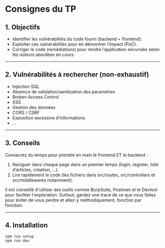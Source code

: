 # Consignes du TP

## 1. Objectifs

- Identifier les vulnérabilités du code fourni (backend + frontend).
- Exploiter ces vulnérabilités pour en démontrer l’impact (PoC).
- Corriger le code (remédiations) pour rendre l’application sécurisée selon les notions abordées en cours

---

## 2. Vulnérabilités à rechercher (non-exhaustif)

- Injection SQL
- Absence de validation/sanitization des paramètres
- Broken Access Control
- XSS
- Gestion des données
- CORS / CSRF
- Exposition excessive d’informations
- ...

---

## 3. Conseils

Consacrez du temps pour prendre en main le frontend ET le backend :

1. Naviguer dans chaque page dans un premier temps (login, register, liste d’articles, création, ...).
2. Lire rapidement le code (les fichiers dans src/routes, src/controllers et src/middlewares notamment).

Il est conseillé d'utiliser des outils comme BurpSuite, Postman et le Devtool pour faciliter l'exploration. Surtout, gardez une trace de ce que vous faites pour éviter de vous perdre et allez-y méthodiquement, fonction par fonction. 

---

## 4. Installation

```
npm run setup
npm run dev
```